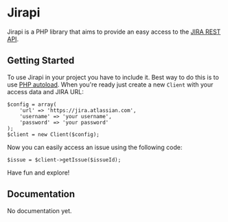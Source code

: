 Jirapi
==================================
Jirapi is a PHP library that aims to provide an easy access to the [JIRA REST API](http://docs.atlassian.com/jira/REST/latest/).

Getting Started
---------------
To use Jirapi in your project you have to include it. Best way to do this is to use [PHP autoload](http://www.php.net/manual/en/language.oop5.autoload.php).
When you're ready just create a new `Client` with your access data and JIRA URL:

	$config = array(
		'url' => 'https://jira.atlassian.com',
		'username' => 'your username',
		'password' => 'your password'
	);
	$client = new Client($config);

Now you can easily access an issue using the following code:

	$issue = $client->getIssue($issueId);

Have fun and explore!

Documentation
-------------
No documentation yet.
